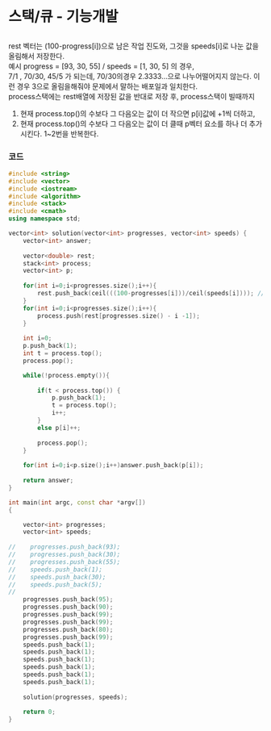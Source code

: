 # 스택/큐 - 기능개발

##
rest 벡터는 (100-progress[i])으로 남은 작업 진도와, 그것을 speeds[i]로 나눈 값을 올림해서 저장한다.  
예시 progress = [93, 30, 55] / speeds = [1, 30, 5] 의 경우,  
7/1 , 70/30, 45/5 가 되는데, 70/30의경우 2.3333...으로 나누어떨어지지 않는다. 이런 경우 3으로 올림을해줘야 문제에서 말하는 배포일과 일치한다.  
process스택에는 rest배열에 저장된 값을 반대로 저장 후, process스택이 빌때까지  
1. 현재 process.top()의 수보다 그 다음오는 값이 더 작으면 p[i]값에 +1씩 더하고,  
2. 현재 process.top()의 수보다 그 다음오는 값이 더 클때 p벡터 요소를 하나 더 추가시킨다. 
1~2번을 반복한다.


### 코드

```c++
#include <string>
#include <vector>
#include <iostream>
#include <algorithm>
#include <stack>
#include <cmath>
using namespace std;

vector<int> solution(vector<int> progresses, vector<int> speeds) {
    vector<int> answer;
    
    vector<double> rest;
    stack<int> process;
    vector<int> p;
    
    for(int i=0;i<progresses.size();i++){
        rest.push_back(ceil(((100-progresses[i]))/ceil(speeds[i]))); // 7 3 9
    }
    for(int i=0;i<progresses.size();i++){
        process.push(rest[progresses.size() - i -1]);
    }
    
    int i=0;
    p.push_back(1);
    int t = process.top();
    process.pop();

    while(!process.empty()){
        
        if(t < process.top()) {
            p.push_back(1);
            t = process.top();
            i++;
        }
        else p[i]++;
    
        process.pop();
    }
    
    for(int i=0;i<p.size();i++)answer.push_back(p[i]);
    
    return answer;
}

int main(int argc, const char *argv[])
{

    vector<int> progresses;
    vector<int> speeds;
    
//    progresses.push_back(93);
//    progresses.push_back(30);
//    progresses.push_back(55);
//    speeds.push_back(1);
//    speeds.push_back(30);
//    speeds.push_back(5);
//
    progresses.push_back(95);
    progresses.push_back(90);
    progresses.push_back(99);
    progresses.push_back(99);
    progresses.push_back(80);
    progresses.push_back(99);
    speeds.push_back(1);
    speeds.push_back(1);
    speeds.push_back(1);
    speeds.push_back(1);
    speeds.push_back(1);
    speeds.push_back(1);
    
    solution(progresses, speeds);
    
    return 0;
}


```
